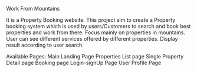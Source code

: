 Work From Mountains 

It is a Property Booking website. This project aim to create a Property booking system which is used by users/Customers to search and book best properties and work from there. Focus mainly on properties in mountains. User can see different services offered by different properties. Display result according to user search.

Available Pages:
Main Landing Page
Properties List page
Single Property Detail page
Booking page
Login-signUp Page
User Profile Page
